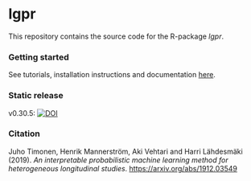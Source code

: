 # lgpr
This repository contains the source code for the R-package *lgpr*. 

### Getting started
See tutorials, installation instructions and documentation [here](https://jtimonen.github.io/lgpr-usage/index.html).

### Static release
v0.30.5: [![DOI](https://zenodo.org/badge/209037141.svg)](https://zenodo.org/badge/latestdoi/209037141)

### Citation
Juho Timonen, Henrik Mannerström, Aki Vehtari and Harri Lähdesmäki (2019). *An interpretable probabilistic
 machine learning method for heterogeneous longitudinal studies*. https://arxiv.org/abs/1912.03549
